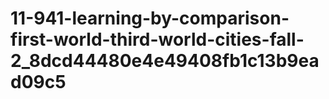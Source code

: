 # 11-941-learning-by-comparison-first-world-third-world-cities-fall-2_8dcd44480e4e49408fb1c13b9ead09c5